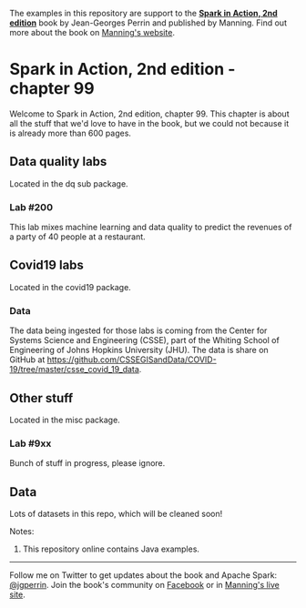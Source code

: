 The examples in this repository are support to the **[Spark in Action, 2nd edition](http://jgp.net/sia)** book by Jean-Georges Perrin and published by Manning. Find out more about the book on [Manning's website](http://jgp.net/sia).

# Spark in Action, 2nd edition - chapter 99

Welcome to Spark in Action, 2nd edition, chapter 99. This chapter is about all the stuff that we'd love to have in the book, but we could not because it is already more than 600 pages.

## Data quality labs

Located in the dq sub package.

### Lab #200
This lab mixes machine learning and data quality to predict the revenues of a party of 40 people at a restaurant.

## Covid19 labs

Located in the covid19 package.

### Data
The data being ingested for those labs is coming from the Center for Systems Science and Engineering (CSSE), part of the Whiting School of Engineering of Johns Hopkins University (JHU). The data is share on GitHub at https://github.com/CSSEGISandData/COVID-19/tree/master/csse_covid_19_data.

## Other stuff

Located in the misc package.

### Lab #9xx
Bunch of stuff in progress, please ignore.

## Data
Lots of datasets in this repo, which will be cleaned soon!

Notes: 
 1. This repository online contains Java examples.
 
---

Follow me on Twitter to get updates about the book and Apache Spark: [@jgperrin](https://twitter.com/jgperrin). Join the book's community on [Facebook](https://facebook.com/sparkinaction/) or in [Manning's live site](https://forums.manning.com/forums/spark-in-action-second-edition?a_aid=jgp).
